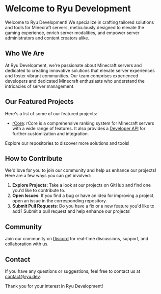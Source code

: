 # Welcome to Ryu Development

Welcome to Ryu Development! We specialize in crafting tailored solutions and tools for Minecraft servers, meticulously designed to elevate the gaming experience, enrich server modalities, and empower server administrators and content creators alike.

## Who We Are

At Ryu Development, we're passionate about Minecraft servers and dedicated to creating innovative solutions that elevate server experiences and foster vibrant communities. Our team comprises experienced developers and dedicated Minecraft enthusiasts who understand the intricacies of server management.

## Our Featured Projects

Here's a list of some of our featured projects:

- [rCore](https://github.com/RyuDevelopment/rCore): rCore is a comprehensive ranking system for Minecraft servers with a wide range of features. It also provides a [Developer API](https://github.com/RyuDevelopment/rCoreAPI) for further customization and integration.

Explore our repositories to discover more solutions and tools!

## How to Contribute

We'd love for you to join our community and help us enhance our projects! Here are a few ways you can get involved:

1. **Explore Projects**: Take a look at our projects on GitHub and find one you'd like to contribute to.
2. **Open Issues**: If you find a bug or have an idea for improving a project, open an issue in the corresponding repository.
3. **Submit Pull Requests**: Do you have a fix or a new feature you'd like to add? Submit a pull request and help enhance our projects!

## Community

Join our community on [Discord](https://discord.gg/p7KyF7zwPJ) for real-time discussions, support, and collaboration with us.

## Contact

If you have any questions or suggestions, feel free to contact us at [contact@ryu.dev](mailto:contact@ryu.dev).

Thank you for your interest in Ryu Development!
